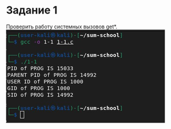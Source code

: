 # Задание 1
Проверить работу системных вызовов get*.
<br>
![Image Alt](https://github.com/ABoriskina/Module-3/blob/main/Lesson-1/Task-1-1/1.jpeg)
